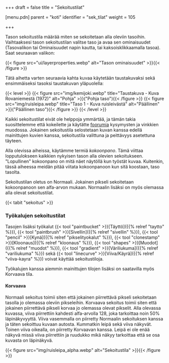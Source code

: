 +++
draft = false
title = "Sekoitustilat"

[menu.pdn]
    parent = "koti"
    identifier = "sek_tilat"
    weight = 105

+++

Tason sekoitustila määrää miten se sekoitetaan alla oleviin tasoihin. Vaihtaaksesi tason sekoitustilan valitse taso ja avaa sen
ominaisuudet (Tasovalikon tai Ominaisuudet napin kautta, tai kaksoisklikkaamalla tasoa). Saat seuraavan valikon:

{{< figure src="ui/layerproperties.webp" alt="Tason ominaisuudet" >}}{{< /figure >}}

Tätä aihetta varten seuraavia kahta kuvaa käytetään taustakuvaksi sekä ensimmäiseksi tasoksi taustakuvan yläpuolella:

{{< level >}}
    {{< figure src="img/kemijoki.webp" title="Taustakuva - Kuva Rovaniemestä (1972)" alt="Pohja" >}}("Pohja taso"){{< /figure >}}
    {{< figure src="img/ruisleipa.webp" title="Taso 1 - Kuva ruisleivästä" alt="Päällinen" >}}("Päällinen taso"){{< /figure >}}
{{< /level >}}

Kaikki sekoitustilat eivät ole helppoja ymmärtää, ja tämän takia suosittelemme että kokeilette ja käytätte [foorumia](https://www.getpaint.net/redirect/forum.html) kysymysten ja vinkkien
muodossa. Jokainen sekoitustila selostetaan kuvan kanssa edellä mainittujen kuvien kanssa, sekoitustila valittuna ja peittävyys asetettuna täyteen.

Alla olevissa aiheissa, käytämme termiä *kokoonpano*. Tämä viittaa lopputulokseen kaikkien nykyisen tason alla olevien sekoitukseen.
"Lopullinen" kokoonpano on mitä näet näytöllä kun työstät kuvaa. Kuitenkin, tässä aiheessa meidän pitää viitata kokoonpanoon kun sitä
koostaan, taso tasolta.

Sekoitustilan oletus on Normaali. Jokainen pikseli sekoitetaan kokoonpanoon sen alfa-arvon mukaan. Normaalin lisäksi on myös olemassa
alla olevat sekoitustilat.

{{< tabit "sekoitus" >}}

### Työkalujen sekoitustilat

Tasojen lisäksi työkalut
{{< tool "paintbucket" >}}[Täyttö]({{% relref "taytto" %}}),
{{< tool "paintbrush" >}}[Sivellin]({{% relref "sivellin" %}}),
{{< tool "pencil" >}}[Kynä]({{% relref "pikselityokalut" %}}),
{{< tool "clonestamp" >}}[Kloonaus]({{% relref "kloonaus" %}}),
{{< tool "shapes" >}}[Muodot]({{% relref "muodot" %}}),
{{< tool "gradient" >}}[Väriliukuma]({{% relref "variliukuma" %}}) sekä
{{< tool "linecurve" >}}[Viiva/Käyrä]({{% relref "viiva-kayra" %}})
voivat käyttää sekoitustiloja.

Työkalujen kanssa aiemmin mainittujen tilojen lisäksi on saatavilla myös Korvaava tila.

#### Korvaava

Normaali sekoitus toimii siten että jokainen piirrettävä pikseli sekoitetaan tasolla jo olemassa oleviin pikseleihin. Korvaava sekoitus
toimii siten että jokainen piirrettävä pikseli korvaa jo olemassa olevat pikselit. Alla olevassa kuvassa, viiva piirrettiin kahdesti
alfa-arvolla 128, joka tarkoittaa noin 50% läpinäkyvyyttä. Viiva vasemmalla on piirretty Normaalin sekoituksen kanssa ja täten sekoittuu
kuvaan autosta. Kummatkin leipä sekä viiva näkyvät. Toinen viiva oikealla, on piirretty Korvaavan kanssa. Leipä ei ole enää näkyvä missä
viiva piirrettiin ja ruudukko mikä näkyy tarkoittaa että se osa kuvasta on läpinäkyvä.

{{< figure src="img/ruisleipa_alpha.webp" alt="Sekoitustila" >}}{{< /figure >}}
